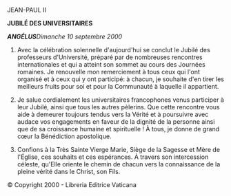 JEAN-PAUL II

**JUBILÉ DES UNIVERSITAIRES**

***ANGÉLUS****Dimanche 10 septembre 2000*

1. Avec la célébration solennelle d'aujourd'hui se conclut le Jubilé des professeurs d'Université, préparé par de nombreuses rencontres internationales et qui a atteint son sommet au cours des Journées romaines. Je renouvelle mon remerciement à tous ceux qui l'ont organisé et à ceux qui y ont participé: à chacun, je souhaite d'en tirer les meilleurs fruits pour soi et pour la Communauté à laquelle il appartient.

2. Je salue cordialement les universitaires francophones venus participer à leur Jubilé, ainsi que tous les autres pèlerins. Que cette rencontre vous aide à demeurer toujours tendus vers la Vérité et à poursuivre avec audace vos engagements en faveur de la dignité de la personne ainsi que de sa croissance humaine et spirituelle ! À tous, je donne de grand cœur la Bénédiction apostolique.

3. Confions à la Très Sainte Vierge Marie, Siège de la Sagesse et Mère de l'Église, ces souhaits et ces espérances. À travers son intercession céleste, qu'Elle oriente le chemin de chacun vers la connaissance de la pleine vérité dans le Christ, son Fils.

© Copyright 2000 - Libreria Editrice Vaticana
